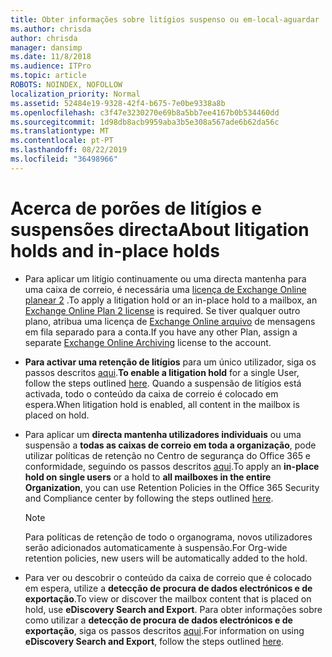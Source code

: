 ```yaml
---
title: Obter informações sobre litígios suspenso ou em-local-aguardar
ms.author: chrisda
author: chrisda
manager: dansimp
ms.date: 11/8/2018
ms.audience: ITPro
ms.topic: article
ROBOTS: NOINDEX, NOFOLLOW
localization_priority: Normal
ms.assetid: 52484e19-9328-42f4-b675-7e0be9338a8b
ms.openlocfilehash: c3f47e3230270e69b8a5bb7ee4167b0b534460dd
ms.sourcegitcommit: 1d98db8acb9959aba3b5e308a567ade6b62da56c
ms.translationtype: MT
ms.contentlocale: pt-PT
ms.lasthandoff: 08/22/2019
ms.locfileid: "36498966"
---
```

# <a name="about-litigation-holds-and-in-place-holds"></a><span data-ttu-id="6effe-102">Acerca de porões de litígios e suspensões directa</span><span class="sxs-lookup"><span data-stu-id="6effe-102">About litigation holds and in-place holds</span></span>

- <span data-ttu-id="6effe-103">Para aplicar um litígio continuamente ou uma directa mantenha para uma caixa de correio, é necessária uma [licença de Exchange Online planear 2](https://docs.microsoft.com/office365/servicedescriptions/office-365-platform-service-description/office-365-plan-options) .</span><span class="sxs-lookup"><span data-stu-id="6effe-103">To apply a litigation hold or an in-place hold to a mailbox, an [Exchange Online Plan 2 license](https://docs.microsoft.com/office365/servicedescriptions/office-365-platform-service-description/office-365-plan-options) is required.</span></span> <span data-ttu-id="6effe-104">Se tiver qualquer outro plano, atribua uma licença de [Exchange Online arquivo](https://docs.microsoft.com/office365/servicedescriptions/exchange-online-archiving-service-description/exchange-online-archiving-service-description) de mensagens em fila separado para a conta.</span><span class="sxs-lookup"><span data-stu-id="6effe-104">If you have any other Plan, assign a separate [Exchange Online Archiving](https://docs.microsoft.com/office365/servicedescriptions/exchange-online-archiving-service-description/exchange-online-archiving-service-description) license to the account.</span></span> 
    
- <span data-ttu-id="6effe-105">**Para activar uma retenção de litígios** para um único utilizador, siga os passos descritos [aqui](https://docs.microsoft.com/office365/SecurityCompliance/place-a-mailbox-on-litigation-hold).</span><span class="sxs-lookup"><span data-stu-id="6effe-105">**To enable a litigation hold** for a single User, follow the steps outlined [here](https://docs.microsoft.com/office365/SecurityCompliance/place-a-mailbox-on-litigation-hold).</span></span> <span data-ttu-id="6effe-106">Quando a suspensão de litígios está activada, todo o conteúdo da caixa de correio é colocado em espera.</span><span class="sxs-lookup"><span data-stu-id="6effe-106">When litigation hold is enabled, all content in the mailbox is placed on hold.</span></span>
    
- <span data-ttu-id="6effe-107">Para aplicar um **directa mantenha utilizadores individuais** ou uma suspensão a **todas as caixas de correio em toda a organização**, pode utilizar políticas de retenção no Centro de segurança do Office 365 e conformidade, seguindo os passos descritos [aqui](https://docs.microsoft.com/Office365/securitycompliance/retention-policies ).</span><span class="sxs-lookup"><span data-stu-id="6effe-107">To apply an **in-place hold on single users** or a hold to **all mailboxes in the entire Organization**, you can use Retention Policies in the Office 365 Security and Compliance center by following the steps outlined [here](https://docs.microsoft.com/Office365/securitycompliance/retention-policies ).</span></span>
    
    > [!NOTE]
    > <span data-ttu-id="6effe-108">Para políticas de retenção de todo o organograma, novos utilizadores serão adicionados automaticamente à suspensão.</span><span class="sxs-lookup"><span data-stu-id="6effe-108">For Org-wide retention policies, new users will be automatically added to the hold.</span></span> 
  
- <span data-ttu-id="6effe-109">Para ver ou descobrir o conteúdo da caixa de correio que é colocado em espera, utilize a **detecção de procura de dados electrónicos e de exportação**.</span><span class="sxs-lookup"><span data-stu-id="6effe-109">To view or discover the mailbox content that is placed on hold, use **eDiscovery Search and Export**.</span></span> <span data-ttu-id="6effe-110">Para obter informações sobre como utilizar a **detecção de procura de dados electrónicos e de exportação**, siga os passos descritos [aqui](https://docs.microsoft.com/office365/securitycompliance/export-search-results).</span><span class="sxs-lookup"><span data-stu-id="6effe-110">For information on using **eDiscovery Search and Export**, follow the steps outlined [here](https://docs.microsoft.com/office365/securitycompliance/export-search-results).</span></span>
    

